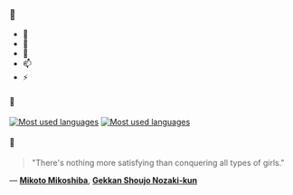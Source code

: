 ### 👋

- 🔭
- 🌱
- 💬
- 📫
- ⚡

#### 🧏

[![Most used languages](https://github-readme-stats-aynah.vercel.app/api/top-langs/?username=aynh&theme=solarized-dark&langs_count=6&layout=compact&hide_title=true)](https://github.com/anuraghazra/github-readme-stats#gh-dark-mode-only)
[![Most used languages](https://github-readme-stats-aynah.vercel.app/api/top-langs/?username=aynh&theme=solarized-light&langs_count=6&layout=compact&hide_title=true)](https://github.com/anuraghazra/github-readme-stats#gh-light-mode-only)

#### 💬

> "There's nothing more satisfying than conquering all types of girls."

&mdash; [**Mikoto Mikoshiba**](https://myanimelist.net/character.php?q=Mikoto%20Mikoshiba&cat=character), [**Gekkan Shoujo Nozaki-kun**](https://myanimelist.net/search/all?q=Gekkan%20Shoujo%20Nozaki-kun&cat=all)
